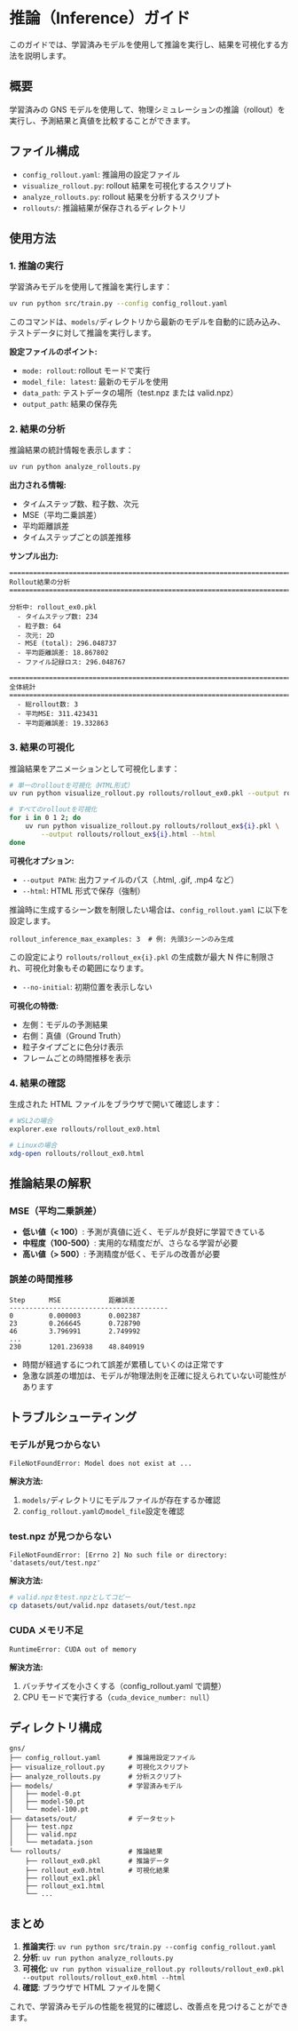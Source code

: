 # 推論（Inference）ガイド

このガイドでは、学習済みモデルを使用して推論を実行し、結果を可視化する方法を説明します。

## 概要

学習済みの GNS モデルを使用して、物理シミュレーションの推論（rollout）を実行し、予測結果と真値を比較することができます。

## ファイル構成

- `config_rollout.yaml`: 推論用の設定ファイル
- `visualize_rollout.py`: rollout 結果を可視化するスクリプト
- `analyze_rollouts.py`: rollout 結果を分析するスクリプト
- `rollouts/`: 推論結果が保存されるディレクトリ

## 使用方法

### 1. 推論の実行

学習済みモデルを使用して推論を実行します：

```bash
uv run python src/train.py --config config_rollout.yaml
```

このコマンドは、`models/`ディレクトリから最新のモデルを自動的に読み込み、テストデータに対して推論を実行します。

**設定ファイルのポイント:**

- `mode: rollout`: rollout モードで実行
- `model_file: latest`: 最新のモデルを使用
- `data_path`: テストデータの場所（test.npz または valid.npz）
- `output_path`: 結果の保存先

### 2. 結果の分析

推論結果の統計情報を表示します：

```bash
uv run python analyze_rollouts.py
```

**出力される情報:**

- タイムステップ数、粒子数、次元
- MSE（平均二乗誤差）
- 平均距離誤差
- タイムステップごとの誤差推移

**サンプル出力:**

```
================================================================================
Rollout結果の分析
================================================================================

分析中: rollout_ex0.pkl
  - タイムステップ数: 234
  - 粒子数: 64
  - 次元: 2D
  - MSE (total): 296.048737
  - 平均距離誤差: 18.867802
  - ファイル記録ロス: 296.048767

================================================================================
全体統計
================================================================================
  - 総rollout数: 3
  - 平均MSE: 311.423431
  - 平均距離誤差: 19.332863
```

### 3. 結果の可視化

推論結果をアニメーションとして可視化します：

```bash
# 単一のrolloutを可視化（HTML形式）
uv run python visualize_rollout.py rollouts/rollout_ex0.pkl --output rollouts/rollout_ex0.html --html

# すべてのrolloutを可視化
for i in 0 1 2; do
    uv run python visualize_rollout.py rollouts/rollout_ex${i}.pkl \
        --output rollouts/rollout_ex${i}.html --html
done
```

**可視化オプション:**

- `--output PATH`: 出力ファイルのパス（.html, .gif, .mp4 など）
- `--html`: HTML 形式で保存（強制）

推論時に生成するシーン数を制限したい場合は、`config_rollout.yaml` に以下を設定します。

```
rollout_inference_max_examples: 3  # 例: 先頭3シーンのみ生成
```
この設定により `rollouts/rollout_ex{i}.pkl` の生成数が最大 N 件に制限され、可視化対象もその範囲になります。
- `--no-initial`: 初期位置を表示しない

**可視化の特徴:**

- 左側：モデルの予測結果
- 右側：真値（Ground Truth）
- 粒子タイプごとに色分け表示
- フレームごとの時間推移を表示

### 4. 結果の確認

生成された HTML ファイルをブラウザで開いて確認します：

```bash
# WSL2の場合
explorer.exe rollouts/rollout_ex0.html

# Linuxの場合
xdg-open rollouts/rollout_ex0.html
```

## 推論結果の解釈

### MSE（平均二乗誤差）

- **低い値（< 100）**: 予測が真値に近く、モデルが良好に学習できている
- **中程度（100-500）**: 実用的な精度だが、さらなる学習が必要
- **高い値（> 500）**: 予測精度が低く、モデルの改善が必要

### 誤差の時間推移

```
Step      MSE            距離誤差
----------------------------------------
0         0.000003       0.002387
23        0.266645       0.728790
46        3.796991       2.749992
...
230       1201.236938    48.840919
```

- 時間が経過するにつれて誤差が累積していくのは正常です
- 急激な誤差の増加は、モデルが物理法則を正確に捉えられていない可能性があります

## トラブルシューティング

### モデルが見つからない

```
FileNotFoundError: Model does not exist at ...
```

**解決方法:**

1. `models/`ディレクトリにモデルファイルが存在するか確認
2. `config_rollout.yaml`の`model_file`設定を確認

### test.npz が見つからない

```
FileNotFoundError: [Errno 2] No such file or directory: 'datasets/out/test.npz'
```

**解決方法:**

```bash
# valid.npzをtest.npzとしてコピー
cp datasets/out/valid.npz datasets/out/test.npz
```

### CUDA メモリ不足

```
RuntimeError: CUDA out of memory
```

**解決方法:**

1. バッチサイズを小さくする（config_rollout.yaml で調整）
2. CPU モードで実行する（`cuda_device_number: null`）

## ディレクトリ構成

```
gns/
├── config_rollout.yaml       # 推論用設定ファイル
├── visualize_rollout.py      # 可視化スクリプト
├── analyze_rollouts.py       # 分析スクリプト
├── models/                   # 学習済みモデル
│   ├── model-0.pt
│   ├── model-50.pt
│   └── model-100.pt
├── datasets/out/             # データセット
│   ├── test.npz
│   ├── valid.npz
│   └── metadata.json
└── rollouts/                 # 推論結果
    ├── rollout_ex0.pkl       # 推論データ
    ├── rollout_ex0.html      # 可視化結果
    ├── rollout_ex1.pkl
    ├── rollout_ex1.html
    └── ...
```

## まとめ

1. **推論実行**: `uv run python src/train.py --config config_rollout.yaml`
2. **分析**: `uv run python analyze_rollouts.py`
3. **可視化**: `uv run python visualize_rollout.py rollouts/rollout_ex0.pkl --output rollouts/rollout_ex0.html --html`
4. **確認**: ブラウザで HTML ファイルを開く

これで、学習済みモデルの性能を視覚的に確認し、改善点を見つけることができます。
